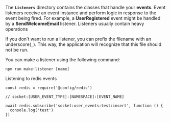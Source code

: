 The **`Listeners`** directory contains the classes that handle your **events**. Event listeners receive an event instance and perform logic in response to the event being fired. For example, a **UserRegistered** event might be handled by a **SendWelcomeEmail** listener. Listeners usually contain heavy operations

If you don't want to run a listener, you can prefix the filename with an underscore(`_`). This way, the application will recognize that this file should not be run.

You can make a listener using the following command:

```
npm run make:listener [name]
```

Listening to redis events
```
const redis = require('@config/redis')

// socket:[USER_EVENT_TYPE]:[NAMESPACE]:[EVENT_NAME]

await redis.subscribe('socket:user_events:test:insert', function () {
  console.log('test')
})
